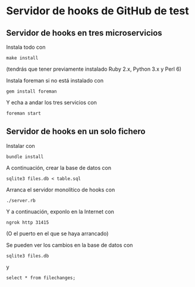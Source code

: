 # Servidor de hooks de GitHub de test

## Servidor de hooks en tres microservicios

Instala todo con

    make install
    
(tendrás que tener previamente instalado Ruby 2.x, Python 3.x y Perl
6)

Instala foreman si no está instalado con 

    gem install foreman
    
Y echa a andar los tres servicios con

    foreman start
    

## Servidor de hooks en un solo fichero
Instalar con 

    bundle install
    
A continuación, crear la base de datos con

    sqlite3 files.db < table.sql
    
Arranca el servidor monolítico de hooks con

    ./server.rb

Y a continuación, exponlo en la Internet con

    ngrok http 31415
    
(O el puerto en el que se haya arrancado)

Se pueden ver los cambios en la base de datos con

    sqlite3 files.db
    
y

    select * from filechanges;
    
